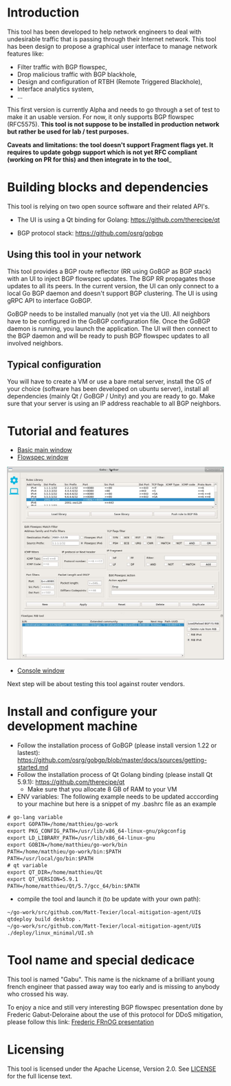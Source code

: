# Introduction

This tool has been developed to help network engineers to deal with undesirable traffic that is passing through their Internet network. This tool has been design to propose a graphical user interface to manage network features like:

* Filter traffic with BGP flowspec,
* Drop malicious traffic with BGP blackhole,
* Design and configuration of RTBH (Remote Triggered Blackhole),
* Interface analytics system,
* ... 

This first version is currently Alpha and needs to go through a set of test to make it an usable version. For now, it only supports BGP flowspec (RFC5575). __This tool is not suppose to be installed in production network but rather be used for lab / test purposes.__

__Caveats and limitations: the tool doesn't support Fragment flags yet. It requires to update gobgp support which is not yet RFC compliant (working on PR for this) and then integrate in to the tool___

# Building blocks and dependencies

This tool is relying on two open source software and their related API's.

* The UI is using a Qt binding for Golang: https://github.com/therecipe/qt

* BGP protocol stack: https://github.com/osrg/gobgp

## Using this tool in your network

This tool provides a BGP route reflector (RR using GoBGP as BGP stack) with an UI to inject BGP flowspec updates. The BGP RR propagates those updates to all its peers. In the current version, the UI can only connect to a local Go BGP daemon and doesn't support BGP clustering. The UI is using gRPC API to interface GoBGP.

GoBGP needs to be installed manually (not yet via the UI). All neighbors have to be configured in the GoBGP configuration file. Once the GoBGP daemon is running, you launch the application. The UI will then connect to the BGP daemon and will be ready to push BGP flowspec updates to all involved neighbors.

## Typical configuration

You will have to create a VM or use a bare metal server, install the OS of your choice (software has been developed on ubuntu server), install all dependencies (mainly Qt / GoBGP / Unity) and you are ready to go. Make sure that your server is using an IP address reachable to all BGP neighbors.

# Tutorial and features
* [Basic main window](https://github.com/Matt-Texier/local-mitigation-agent/blob/master/docs/main_win.md)
* [Flowspec window](https://github.com/Matt-Texier/local-mitigation-agent/blob/master/docs/flowspec_win.md)

![flowspec-win](/docs/main-window.png.jpg)

* [Console window](https://github.com/Matt-Texier/local-mitigation-agent/blob/master/docs/console_win.md)

Next step will be about testing this tool against router vendors.

# Install and configure your development machine

* Follow the installation process of GoBGP (please install version 1.22 or lastest): https://github.com/osrg/gobgp/blob/master/docs/sources/getting-started.md
* Follow the installation process of Qt Golang binding (please install Qt 5.9.1): https://github.com/therecipe/qt
  * Make sure that you allocate 8 GB of RAM to your VM
* ENV variables: The following example needs to be updated acccording to your machine but here is a snippet of my .bashrc file as an example

```
# go-lang variable
export GOPATH=/home/matthieu/go-work
export PKG_CONFIG_PATH=/usr/lib/x86_64-linux-gnu/pkgconfig
export LD_LIBRARY_PATH=/usr/lib/x86_64-linux-gnu
export GOBIN=/home/matthieu/go-work/bin
PATH=/home/matthieu/go-work/bin:$PATH
PATH=/usr/local/go/bin:$PATH
# qt variable
export QT_DIR=/home/matthieu/Qt
export QT_VERSION=5.9.1
PATH=/home/matthieu/Qt/5.7/gcc_64/bin:$PATH
```
* compile the tool and launch it (to be update with your own path):
```
~/go-work/src/github.com/Matt-Texier/local-mitigation-agent/UI$ qtdeploy build desktop .
~/go-work/src/github.com/Matt-Texier/local-mitigation-agent/UI$ ./deploy/linux_minimal/UI.sh
```

# Tool name and special dedicace

This tool is named "Gabu". This name is the nickname of a brilliant young french engineer that passed away way too early and is missing to anybody who crossed his way.

To enjoy a nice and still very interesting BGP flowspec presentation done by Frederic Gabut-Deloraine about the use of this protocol for DDoS mitigation, please follow this link: [Frederic FRnOG presentation](http://www.dailymotion.com/video/xtngjg_frnog-18-flowspec-frederic-gabut-deloraine-neo-telecoms_tech)

# Licensing

This tool is licensed under the Apache License, Version 2.0. See [LICENSE](https://github.com/Matt-Texier/local-mitigation-agent/blob/master/LICENSE) for the full license text.


